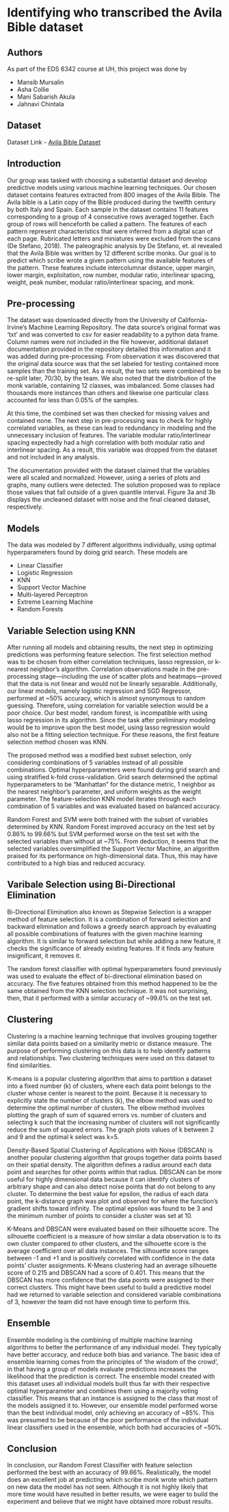 # Identifying who transcribed the Avila Bible dataset

## Authors 

As part of the EDS 6342 course at UH, this project was done by 

- Mansib Mursalin
- Asha Collie
- Mani Sabarish Akula
- Jahnavi Chintala

## Dataset

Dataset Link - [Avila Bible Dataset](https://archive.ics.uci.edu/ml/datasets/Avila)

## Introduction

Our group was tasked with choosing a substantial dataset and develop predictive models using various machine learning techniques. Our chosen dataset contains features extracted from 800 images of the Avila Bible. The Avila bible is a Latin copy of the Bible produced during the twelfth century by both Italy and Spain. Each sample in the dataset contains 11 features corresponding to a group of 4 consecutive rows averaged together. Each group of rows will henceforth be called a pattern. The features of each pattern represent characteristics that were inferred from a digital scan of each page. Rubricated letters and miniatures were excluded from the scans (De Stefano, 2018). The paleographic analysis by De Stefano, et. al revealed that the Avila Bible was written by 12 different scribe monks. Our goal is to predict which scribe wrote a given pattern using the available features of the pattern. These features include intercolumnar distance, upper margin, lower margin, exploitation, row number, modular ratio, interlinear spacing, weight, peak number, modular ratio/interlinear spacing, and monk.

## Pre-processing

The dataset was downloaded directly from the University of California-Irvine’s Machine Learning Repository. The data source’s original format was ‘txt’ and was converted to csv for easier readability to a python data frame. Column names were not included in the file however, additional dataset documentation provided in the repository detailed this information and it was added during pre-processing.
From observation it was discovered that the original data source was that the set labeled for testing contained more samples than the training set. As a result, the two sets were combined to be re-split later, 70/30, by the team. We also noted that the distribution of the monk variable, containing 12 classes, was imbalanced. Some classes had thousands more instances than others and likewise one particular class accounted for less than 0.05% of the samples.

At this time, the combined set was then checked for missing values and contained none. The next step in pre-processing was to check for highly correlated variables, as these can lead to redundancy in modeling and the unnecessary inclusion of features. The variable modular ratio/interlinear spacing expectedly had a high correlation with both modular ratio and interlinear spacing. As a result, this variable was dropped from the dataset and not included in any analysis.

The documentation provided with the dataset claimed that the variables were all scaled and normalized. However, using a series of plots and graphs, many outliers were detected. The solution proposed was to replace those values that fall outside of a given quantile interval. Figure 3a and 3b displays the uncleaned dataset with noise and the final cleaned dataset, respectively.

## Models

The data was modeled by 7 different algorithms individually, using optimal hyperparameters found by doing grid search. These models are 

- Linear Classifier
- Logistic Regression
- KNN
- Support Vector Machine
- Multi-layered Perceptron
- Extreme Learning Machine
- Random Forests

## Variable Selection using KNN

After running all models and obtaining results, the next step in optimizing predictions was performing feature selection. The first selection method was to be chosen from either correlation techniques, lasso regression, or k-nearest neighbor’s algorithm. Correlation observations made in the pre-processing stage—including the use of scatter plots and heatmaps—proved that the data is not linear and would not be linearly separable. Additionally, our linear models, namely logistic regression and SGD Regressor, performed at ~50% accuracy, which is almost synonymous to random guessing. Therefore, using correlation for variable selection would be a poor choice. Our best model, random forest, is incompatible with using lasso regression in its algorithm. Since the task after preliminary modeling would be to improve upon the best model, using lasso regression would also not be a fitting selection technique. For these reasons, the first feature selection method chosen was KNN.

The proposed method was a modified best subset selection, only considering combinations of 5 variables instead of all possible combinations. Optimal hyperparameters were found during grid search and using stratified k-fold cross-validation. Grid search determined the optimal hyperparameters to be “Manhattan” for the distance metric, 1 neighbor as the nearest neighbor’s parameter, and uniform weights as the weight parameter. The feature-selection KNN model iterates through each combination of 5 variables and was evaluated based on balanced accuracy.

Random Forest and SVM were both trained with the subset of variables determined by KNN. Random Forest improved accuracy on the test set by 0.86% to 99.66% but SVM performed worse on the test set with the selected variables than without at ~75%. From deduction, it seems that the selected variables oversimplified the Support Vector Machine, an algorithm praised for its performance on high-dimensional data. Thus, this may have contributed to a high bias and reduced accuracy.

## Varibale Selection using Bi-Directional Elimination 

Bi-Directional Elimination also known as Stepwise Selection is a wrapper method of feature selection. It is a combination of forward selection and backward elimination and follows a greedy search approach by evaluating all possible combinations of features with the given machine learning algorithm. It is similar to forward selection but while adding a new feature, it checks the significance of already existing features. If it finds any feature insignificant, it removes it.

The random forest classifier with optimal hyperparameters found previously was used to evaluate the effect of bi-directional elimination based on accuracy. The five features obtained from this method happened to be the same obtained from the KNN selection technique. It was not surprising, then, that it performed with a similar accuracy of ~99.6% on the test set.

## Clustering

Clustering is a machine learning technique that involves grouping together similar data points based on a similarity metric or distance measure. The purpose of performing clustering on this data is to help identify patterns and relationships. Two clustering techniques were used on this dataset to find similarities.

K-means is a popular clustering algorithm that aims to partition a dataset into a fixed number (k) of clusters, where each data point belongs to the cluster whose center is nearest to the point. Because it is necessary to explicitly state the number of clusters (k), the elbow method was used to determine the optimal number of clusters. The elbow method involves plotting the graph of sum of squared errors vs. number of clusters and selecting k such that the increasing number of clusters will not significantly reduce the sum of squared errors. The graph plots values of k between 2 and 9 and the optimal k select was k=5.

Density-Based Spatial Clustering of Applications with Noise (DBSCAN) is another popular clustering algorithm that groups together data points based on their spatial density. The algorithm defines a radius around each data point and searches for other points within that radius. DBSCAN can be more useful for highly dimensional data because it can identify clusters of arbitrary shape and can also detect noise points that do not belong to any cluster. To determine the best value for epsilon, the radius of each data point, the k-distance graph was plot and observed for where the function’s gradient shifts toward infinity. The optimal epsilon was found to be 3 and the minimum number of points to consider a cluster was set at 10.

K-Means and DBSCAN were evaluated based on their silhouette score. The silhouette coefficient is a measure of how similar a data observation is to its own cluster compared to other clusters, and the silhouette score is the average coefficient over all data instances. The silhouette score ranges between -1 and +1 and is positively correlated with confidence in the data points’ cluster assignments. K-Means clustering had an average silhouette score of 0.215 and DBSCAN had a score of 0.401. This means that the DBSCAN has more confidence that the data points were assigned to their correct clusters. This might have been useful to build a predictive model had we returned to variable selection and considered variable combinations of 3, however the team did not have enough time to perform this.

## Ensemble

Ensemble modeling is the combining of multiple machine learning algorithms to better the performance of any individual model. They typically have better accuracy, and reduce both bias and variance. The basic idea of ensemble learning comes from the principles of ‘the wisdom of the crowd’, in that having a group of models evaluate predictions increases the likelihood that the prediction is correct.
The ensemble model created with this dataset uses all individual models built thus far with their respective optimal hyperparameter and combines them using a majority voting classifier. This means that an instance is assigned to the class that most of the models assigned it to. However, our ensemble model performed worse than the best individual model, only achieving an accuracy of ~85%. This was presumed to be because of the poor performance of the individual linear classifiers used in the ensemble, which both had accuracies of ~50%.

## Conclusion 

In conclusion, our Random Forest Classifier with feature selection performed the best with an accuracy of 99.66%. Realistically, the model does an excellent job at predicting which scribe monk wrote which pattern on new data the model has not seen. Although it is not highly likely that more time would have resulted in better results, we were eager to build the experiment and believe that we might have obtained more robust results.
